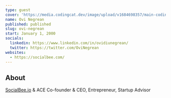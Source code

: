 ```yaml
---
type: guest
cover: 'https://media.codingcat.dev/image/upload/v1684698357/main-codingcatdev-photo/podcast-guest/ovi-negrean.jpg'
name: Ovi Negrean
published: published
slug: ovi-negrean
start: January 1, 2000
socials:
  linkedin: https://www.linkedin.com/in/ovidiunegrean/
  twitter: https://twitter.com/OviNegrean
websites:
  - https://socialbee.com/
---
```


## About

[SocialBee.io](https://SocialBee.io) & ACE Co-founder & CEO, Entrepreneur, Startup Advisor

